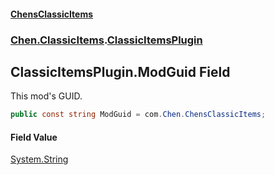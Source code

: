 #### [ChensClassicItems](index 'index')
### [Chen.ClassicItems](Chen_ClassicItems 'Chen.ClassicItems').[ClassicItemsPlugin](Chen_ClassicItems_ClassicItemsPlugin 'Chen.ClassicItems.ClassicItemsPlugin')
## ClassicItemsPlugin.ModGuid Field
This mod's GUID.  
```csharp
public const string ModGuid = com.Chen.ChensClassicItems;
```
#### Field Value
[System.String](https://docs.microsoft.com/en-us/dotnet/api/System.String 'System.String')

